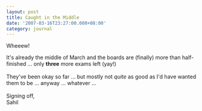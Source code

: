 ```yaml
---
layout: post
title: Caught in the Middle
date: '2007-03-16T23:27:00.000+08:00'
category: journal
---
```


Wheeew!

It's already the middle of March and the boards are (finally) more than half-finished ... only <span style="font-weight: bold;">three</span> more exams left (yay!)<br /><br />They've been okay so far ... but mostly not <span style="font-style: italic;">quite </span>as good as I'd have wanted them to be ... anyway ... whatever ...<br /><br />Signing off,<br />Sahil
